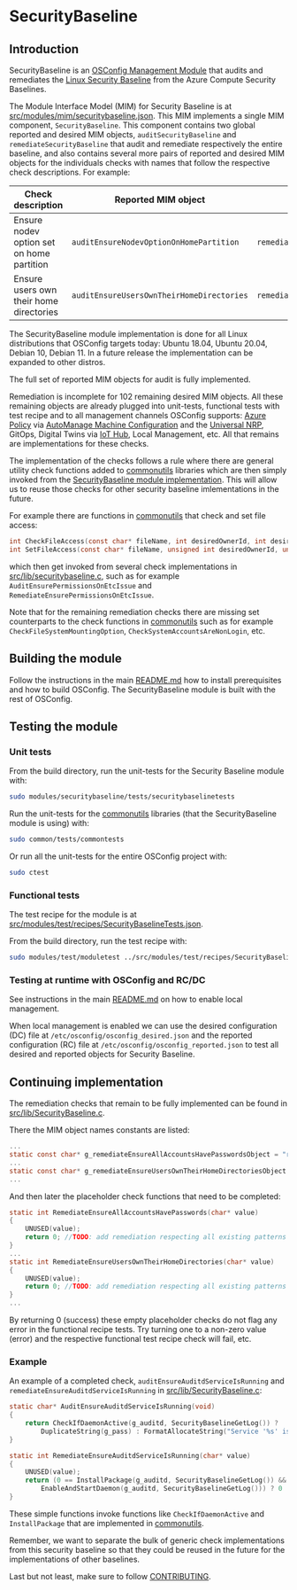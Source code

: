 # SecurityBaseline 

## Introduction

SecurityBaseline is an [OSConfig Management Module](../../../docs/modules.md) that audits and remediates the [Linux Security Baseline](https://learn.microsoft.com/en-us/azure/governance/policy/samples/guest-configuration-baseline-linux) from the Azure Compute Security Baselines.

The Module Interface Model (MIM) for Security Baseline is at [src/modules/mim/securitybaseline.json](../mim/securitybaseline.json). This MIM implements a single MIM component, `SecurityBaseline`. This component contains two global reported and desired MIM objects, `auditSecurityBaseline` and `remediateSecurityBaseline` that audit and remediate respectively the entire baseline, and also contains several more pairs of reported and desired MIM objects for the individuals checks with names that follow the respective check descriptions. For example:

 Check description | Reported MIM object  | Desired MIM object
-----|-----|-----
Ensure nodev option set on home partition | `auditEnsureNodevOptionOnHomePartition` | `remediateEnsureNodevOptionOnHomePartition`
Ensure users own their home directories | `auditEnsureUsersOwnTheirHomeDirectories` | `remediatesEnsureUsersOwnTheirHomeDirectories`

The SecurityBaseline module implementation is done for all Linux distributions that OSConfig targets today: Ubuntu 18.04, Ubuntu 20.04, Debian 10, Debian 11. In a future release the implementation can be expanded to other distros. 

The full set of reported MIM objects for audit is fully implemented. 

Remediation is incomplete for 102 remaining desired MIM objects. All these remaining objects are already plugged into unit-tests, functional tests with test recipe and to all management channels OSConfig supports: [Azure Policy](https://learn.microsoft.com/en-us/azure/governance/policy/overview) via [AutoManage Machine Configuration](https://learn.microsoft.com/en-us/azure/governance/machine-configuration/) and the [Universal NRP](../../adapters/mc/), GitOps, Digital Twins via [IoT Hub](https://learn.microsoft.com/en-us/azure/iot-hub/), Local Management, etc. All that remains are implementations for these checks.

The implementation of the checks follows a rule where there are general utility check functions added to [commonutils](../../common/commonutils/) libraries which are then simply invoked from the [SecurityBaseline module implementation](src/lib/). This will allow us to reuse those checks for other security baseline imlementations in the future.

For example there are functions in [commonutils](../../common/commonutils/) that check and set file access:

```C
int CheckFileAccess(const char* fileName, int desiredOwnerId, int desiredGroupId, unsigned int desiredAccess, char** reason, void* log);
int SetFileAccess(const char* fileName, unsigned int desiredOwnerId, unsigned int desiredGroupId, unsigned int desiredAccess, void* log);
```

which then get invoked from several check implementations in [src/lib/securitybaseline.c](src/lib/SecurityBaseline.c), such as for example `AuditEnsurePermissionsOnEtcIssue` and `RemediateEnsurePermissionsOnEtcIssue`.

Note that for the remaining remediation checks there are missing set counterparts to the check functions in [commonutils](../../common/commonutils/) such as for example `CheckFileSystemMountingOption`, `CheckSystemAccountsAreNonLogin`, etc. 
                                                                                                                                                                          
## Building the module

Follow the instructions in the main [README.md](../../../README.md) how to install prerequisites and how to build OSConfig. The SecurityBaseline module is built with the rest of OSConfig.

## Testing the module

### Unit tests

From the build directory, run the unit-tests for the Security Baseline module with:

```bash
sudo modules/securitybaseline/tests/securitybaselinetests
```

Run the unit-tests for the [commonutils](../../common/commonutils/) libraries (that the SecurityBaseline module is using) with:

```bash
sudo common/tests/commontests
```

Or run all the unit-tests for the entire OSConfig project with:

```bash
sudo ctest
```

### Functional tests

The test recipe for the module is at [src/modules/test/recipes/SecurityBaselineTests.json](../test/recipes/SecurityBaselineTests.json).

From the build directory, run the test recipe with:

```bash
sudo modules/test/moduletest ../src/modules/test/recipes/SecurityBaselineTests.json
```

### Testing at runtime with OSConfig and RC/DC

See instructions in the main [README.md](../../../README.md) on how to enable local management.

When local management is enabled we can use the desired configuration (DC) file at `/etc/osconfig/osconfig_desired.json` and the reported configuration (RC) file at `/etc/osconfig/osconfig_reported.json` to test all desired and reported objects for Security Baseline.

## Continuing implementation

The remediation checks that remain to be fully implemented can be found in [src/lib/SecurityBaseline.c](src/lib/SecurityBaseline.c).

There the MIM object names constants are listed:

```C
...
static const char* g_remediateEnsureAllAccountsHavePasswordsObject = "remediateEnsureAllAccountsHavePasswords";
...
static const char* g_remediateEnsureUsersOwnTheirHomeDirectoriesObject = "remediateEnsureUsersOwnTheirHomeDirectories";
...
```

And then later the placeholder check functions that need to be completed:

```C
static int RemediateEnsureAllAccountsHavePasswords(char* value)
{
    UNUSED(value);
    return 0; //TODO: add remediation respecting all existing patterns
}
...
static int RemediateEnsureUsersOwnTheirHomeDirectories(char* value)
{
    UNUSED(value);
    return 0; //TODO: add remediation respecting all existing patterns
}
...
```

By returning 0 (success) these empty placeholder checks do not flag any error in the functional recipe tests. Try turning one to a non-zero value (error) and the respective functional test recipe check will fail, etc. 

### Example 

An example of a completed check, `auditEnsureAuditdServiceIsRunning` and `remediateEnsureAuditdServiceIsRunning` in [src/lib/SecurityBaseline.c](src/lib/SecurityBaseline.c):

```C
static char* AuditEnsureAuditdServiceIsRunning(void)
{
    return CheckIfDaemonActive(g_auditd, SecurityBaselineGetLog()) ? 
        DuplicateString(g_pass) : FormatAllocateString("Service '%s' is not running", g_auditd);
}
```

```C
static int RemediateEnsureAuditdServiceIsRunning(char* value)
{
    UNUSED(value);
    return (0 == InstallPackage(g_auditd, SecurityBaselineGetLog()) &&
        EnableAndStartDaemon(g_auditd, SecurityBaselineGetLog())) ? 0 : ENOENT;
}
```

These simple functions invoke functions like `CheckIfDaemonActive` and `InstallPackage` that are implemented in [commonutils](../../common/commonutils/).

Remember, we want to separate the bulk of generic check implementations from this security baseline so that they could be reused in the future for the implementations of other baselines.

Last but not least, make sure to follow [CONTRIBUTING](../../../CONTRIBUTING.md).
